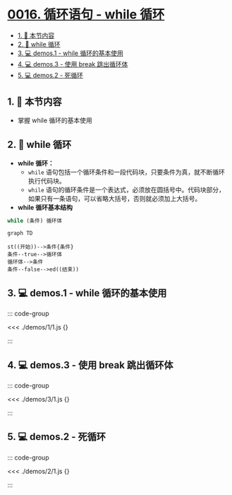 # [0016. 循环语句 - while 循环](https://github.com/Tdahuyou/TNotes.javascript/tree/main/notes/0016.%20%E5%BE%AA%E7%8E%AF%E8%AF%AD%E5%8F%A5%20-%20while%20%E5%BE%AA%E7%8E%AF)

<!-- region:toc -->

- [1. 🎯 本节内容](#1--本节内容)
- [2. 📒 while 循环](#2--while-循环)
- [3. 💻 demos.1 - while 循环的基本使用](#3--demos1---while-循环的基本使用)
- [4. 💻 demos.3 - 使用 break 跳出循环体](#4--demos3---使用-break-跳出循环体)
- [5. 💻 demos.2 - 死循环](#5--demos2---死循环)

<!-- endregion:toc -->

## 1. 🎯 本节内容

- 掌握 while 循环的基本使用

## 2. 📒 while 循环

- **while 循环：**
  - `while` 语句包括一个循环条件和一段代码块，只要条件为真，就不断循环执行代码块。
  - `while` 语句的循环条件是一个表达式，必须放在圆括号中。代码块部分，如果只有一条语句，可以省略大括号，否则就必须加上大括号。
- **while 循环基本结构**

```javascript
while (条件) 循环体
```

```mermaid
graph TD

st((开始))-->条件{条件}
条件--true-->循环体
循环体-->条件
条件--false-->ed((结束))
```

## 3. 💻 demos.1 - while 循环的基本使用

::: code-group

<<< ./demos/1/1.js {}

:::

## 4. 💻 demos.3 - 使用 break 跳出循环体

::: code-group

<<< ./demos/3/1.js {}

:::

## 5. 💻 demos.2 - 死循环

::: code-group

<<< ./demos/2/1.js {}

:::
